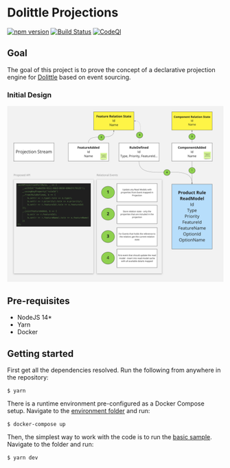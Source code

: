 # Dolittle Projections

[![npm version](https://badge.fury.io/js/%40dolittle%2Fprojections.svg)](https://badge.fury.io/js/%40dolittle%2Fprojections)
[![Build Status](https://github.com/dolittle-entropy/projections/workflows/TypeScript%20Library%20CI%2FCD/badge.svg)](https://github.com/dolittle-entropy/projections/actions?query=workflow%3A%22TypeScript+Library+CI%2FCD%22)
[![CodeQl](https://github.com/dolittle-entropy/projections/workflows/CodeQL/badge.svg)](https://github.com/dolittle-entropy/projections/actions?query=workflow%3ACodeQL)

## Goal

The goal of this project is to prove the concept of a declarative projection engine for [Dolittle](https://dolittle.io) based on event sourcing.
### Initial Design

![](./initial_design.png)

## Pre-requisites

- NodeJS 14*
- Yarn
- Docker

## Getting started

First get all the dependencies resolved. Run the following from anywhere in the repository:

```shell
$ yarn
```

There is a runtime environment pre-configured as a Docker Compose setup.
Navigate to the [environment folder](./Samples/Environment) and run:

```shell
$ docker-compose up
```

Then, the simplest way to work with the code is to run the [basic sample](./Samples/Basic).
Navigate to the folder and run:

```shell
$ yarn dev
```
